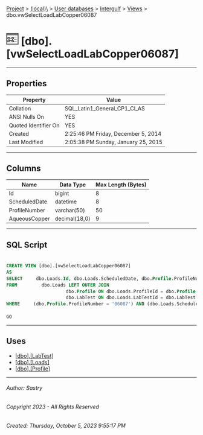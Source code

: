 #### 

[Project](../../../../index.md) > [(local)\\](../../../index.md) > [User databases](../../index.md) > [Intergulf](../index.md) > [Views](Views.md) > dbo.vwSelectLoadLabCopper06087

# ![Views](../../../../Images/View32.png) [dbo].[vwSelectLoadLabCopper06087]

---

## <a name="#properties"></a>Properties

| Property | Value |
|---|---|
| Collation | SQL_Latin1_General_CP1_CI_AS |
| ANSI Nulls On | YES |
| Quoted Identifier On | YES |
| Created | 2:25:46 PM Friday, December 5, 2014 |
| Last Modified | 2:05:38 PM Sunday, January 25, 2015 |


---

## <a name="#columns"></a>Columns

| Name | Data Type | Max Length (Bytes) |
|---|---|---|
| Id | bigint | 8 |
| ScheduledDate | datetime | 8 |
| ProfileNumber | varchar(50) | 50 |
| AqueousCopper | decimal(18,0) | 9 |


---

## <a name="#sqlscript"></a>SQL Script

```sql

CREATE VIEW [dbo].[vwSelectLoadLabCopper06087]
AS
SELECT     dbo.Loads.Id, dbo.Loads.ScheduledDate, dbo.Profile.ProfileNumber, dbo.LabTest.AqueousCopper
FROM         dbo.Loads LEFT OUTER JOIN
                      dbo.Profile ON dbo.Loads.ProfileId = dbo.Profile.Id LEFT OUTER JOIN
                      dbo.LabTest ON dbo.Loads.LabTestId = dbo.LabTest.Id
WHERE     (dbo.Profile.ProfileNumber = '06087') AND (dbo.Loads.ScheduledDate >= CONVERT(DATETIME, '2014-10-22 00:00:00', 102))

GO

```


---

## <a name="#uses"></a>Uses

* [[dbo].[LabTest]](../Tables/dbo_LabTest.md)
* [[dbo].[Loads]](../Tables/dbo_Loads.md)
* [[dbo].[Profile]](../Tables/dbo_Profile.md)


---

###### Author:  Sastry

###### Copyright 2023 - All Rights Reserved

###### Created: Thursday, October 5, 2023 9:55:17 PM

